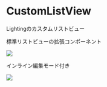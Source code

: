 # CustomListView
Lightingのカスタムリストビュー

標準リストビューの拡張コンポーネント

<img src="https://user-images.githubusercontent.com/9690188/39112827-b5ef85f8-4714-11e8-9095-0fb59dc11c2a.PNG" />

インライン編集モード付き

<img src="https://user-images.githubusercontent.com/9690188/39462410-3f089e8c-4d4c-11e8-923e-8e53e79afd15.PNG" />
